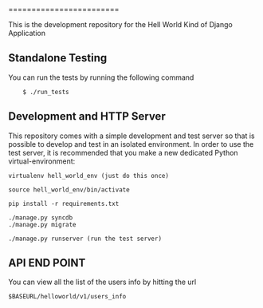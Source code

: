 ========================

This is the development repository for the Hell World Kind of Django Application


Standalone Testing
------------------

You can run the tests by running the following command

        $ ./run_tests


Development and HTTP Server
--------------------------------

This repository comes with a simple development and test server so that is possible to develop
and test in an isolated environment. In order to use the test server, it is recommended that you
make a new dedicated Python virtual-environment:

```
virtualenv hell_world_env (just do this once)

source hell_world_env/bin/activate

pip install -r requirements.txt

./manage.py syncdb
./manage.py migrate

./manage.py runserver (run the test server)
```

API END POINT
-------------

You can view all the list of the users info by hitting the url

```
$BASEURL/helloworld/v1/users_info
```